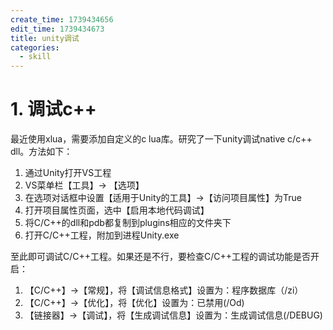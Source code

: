 ```yaml
---
create_time: 1739434656
edit_time: 1739434673
title: unity调试
categories:
  - skill
---
```



# 1. 调试c++

最近使用xlua，需要添加自定义的c lua库。研究了一下unity调试native c/c++ dll。方法如下：

1. 通过Unity打开VS工程
2. VS菜单栏【工具】-&gt; 【选项】
3. 在选项对话框中设置【适用于Unity的工具】-&gt;【访问项目属性】为True
4. 打开项目属性页面，选中【启用本地代码调试】
5. 将C/C++的dll和pdb都复制到plugins相应的文件夹下
6. 打开C/C++工程，附加到进程Unity.exe

至此即可调试C/C++工程。如果还是不行，要检查C/C++工程的调试功能是否开启：

1. 【C/C++】-&gt;【常规】，将【调试信息格式】设置为：程序数据库（/zi）
2. 【C/C++】-&gt;【优化】，将【优化】设置为：已禁用(/Od)
3. 【链接器】-&gt;【调试】，将【生成调试信息】设置为：生成调试信息(/DEBUG)


